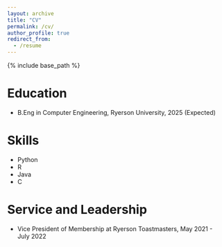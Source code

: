 ```yaml
---
layout: archive
title: "CV"
permalink: /cv/
author_profile: true
redirect_from:
  - /resume
---
```


{% include base_path %}

Education
======
* B.Eng in Computer Engineering, Ryerson University, 2025 (Expected)
  
Skills
======
* Python
* R
* Java
* C

Service and Leadership
======
* Vice President of Membership at Ryerson Toastmasters, May 2021 - July 2022
